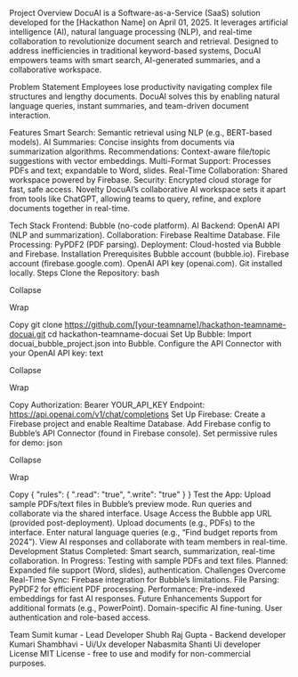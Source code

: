 Project Overview
DocuAI is a Software-as-a-Service (SaaS) solution developed for the [Hackathon Name] on April 01, 2025. It leverages artificial intelligence (AI), natural language processing (NLP), and real-time collaboration to revolutionize document search and retrieval. Designed to address inefficiencies in traditional keyword-based systems, DocuAI empowers teams with smart search, AI-generated summaries, and a collaborative workspace.

Problem Statement
Employees lose productivity navigating complex file structures and lengthy documents. DocuAI solves this by enabling natural language queries, instant summaries, and team-driven document interaction.

Features
Smart Search: Semantic retrieval using NLP (e.g., BERT-based models).
AI Summaries: Concise insights from documents via summarization algorithms.
Recommendations: Context-aware file/topic suggestions with vector embeddings.
Multi-Format Support: Processes PDFs and text; expandable to Word, slides.
Real-Time Collaboration: Shared workspace powered by Firebase.
Security: Encrypted cloud storage for fast, safe access.
Novelty
DocuAI’s collaborative AI workspace sets it apart from tools like ChatGPT, allowing teams to query, refine, and explore documents together in real-time.

Tech Stack
Frontend: Bubble (no-code platform).
AI Backend: OpenAI API (NLP and summarization).
Collaboration: Firebase Realtime Database.
File Processing: PyPDF2 (PDF parsing).
Deployment: Cloud-hosted via Bubble and Firebase.
Installation
Prerequisites
Bubble account (bubble.io).
Firebase account (firebase.google.com).
OpenAI API key (openai.com).
Git installed locally.
Steps
Clone the Repository:
bash

Collapse

Wrap

Copy
git clone https://github.com/[your-teamname]/hackathon-teamname-docuai.git
cd hackathon-teamname-docuai
Set Up Bubble:
Import docuai_bubble_project.json into Bubble.
Configure the API Connector with your OpenAI API key:
text

Collapse

Wrap

Copy
Authorization: Bearer YOUR_API_KEY
Endpoint: https://api.openai.com/v1/chat/completions
Set Up Firebase:
Create a Firebase project and enable Realtime Database.
Add Firebase config to Bubble’s API Connector (found in Firebase console).
Set permissive rules for demo:
json

Collapse

Wrap

Copy
{ "rules": { ".read": "true", ".write": "true" } }
Test the App:
Upload sample PDFs/text files in Bubble’s preview mode.
Run queries and collaborate via the shared interface.
Usage
Access the Bubble app URL (provided post-deployment).
Upload documents (e.g., PDFs) to the interface.
Enter natural language queries (e.g., “Find budget reports from 2024”).
View AI responses and collaborate with team members in real-time.
Development Status
Completed: Smart search, summarization, real-time collaboration.
In Progress: Testing with sample PDFs and text files.
Planned: Expanded file support (Word, slides), authentication.
Challenges Overcome
Real-Time Sync: Firebase integration for Bubble’s limitations.
File Parsing: PyPDF2 for efficient PDF processing.
Performance: Pre-indexed embeddings for fast AI responses.
Future Enhancements
Support for additional formats (e.g., PowerPoint).
Domain-specific AI fine-tuning.
User authentication and role-based access.

Team
Sumit kumar - Lead Developer
Shubh Raj Gupta - Backend developer
Kumari Shambhavi - Ui/Ux developer
Nabasmita Shanti Ui developer
License
MIT License - free to use and modify for non-commercial purposes.
 
